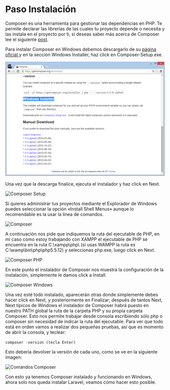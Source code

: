 # Paso Instalación

Composer es una herramienta para gestionar las dependencias en PHP. Te permite declarar las librerías de las cuales tu proyecto depende o necesita y las instala en el proyecto por ti, si deseas saber más acerca de Composer lee el siguiente [post](https://styde.net/que-es-composer-y-como-usarlo).

Para instalar Composer en Windows debemos descargarlo de su [página oficial ](https://getcomposer.org/download)y en la sección Windows Installer, haz click en Composer-Setup.exe.

![](../../.gitbook/assets/image%20%2813%29.png)

Una vez que la descarga finalice, ejecuta el instalador y haz click en Next.

![Composer Setup](https://styde.net/wp-content/uploads/2014/11/02.png)

Si quieres administrar tus proyectos mediante el Explorador de Windows puedes seleccionar la opción «Install Shell Menus» aunque lo recomendable es la usar la línea de comandos.

![Composer](https://styde.net/wp-content/uploads/2014/11/03.png)

A continuación nos pide que indiquemos la ruta del ejecutable de PHP, en mi caso como estoy trabajando con XAMPP el ejecutable de PHP se encuentra en la ruta C:\xampp\php\ \(si usas WAMPP la ruta es C:\wamp\bin\php\php5.5.12\) y seleccionas php.exe, luego click en Next.

![Composer PHP](https://styde.net/wp-content/uploads/2014/11/04.png)

En este punto el instalador de Composer nos muestra la configuración de la instalación, simplemente le damos click a Install.

![Composer Windows](https://styde.net/wp-content/uploads/2014/11/05.png)

Una vez esté todo instalado, aparecerán otras donde simplemente debes hacer click en Next, y posteriormente en Finalizar; después de tantos Next, Next típicos de Windows el instalador de Composer habrá puesto en nuestro PATH global la ruta de la carpeta PHP y su propia carpeta Composer. Esto nos permite trabajar desde consola escribiendo sólo php o composer sin necesidad de indicar la ruta del ejecutable. Para ver que todo está en orden vamos a realizar dos pequeñas pruebas, así que es momento de abrir la consola, y teclear:

`composer -version (tecla Enter)`

Esto debería devolver la versión de cada uno, como se ve en la siguiente imagen:

![Comandos Composer](https://styde.net/wp-content/uploads/2014/11/06.png)

Con esto ya tenemos Composer instalado y funcionando en Windows, ahora solo nos queda instalar Laravel, veamos cómo hacer esto posible.

### 

